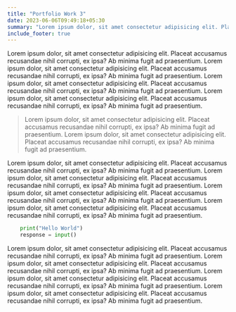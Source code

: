 ```yaml
---
title: "Portfolio Work 3"
date: 2023-06-06T09:49:18+05:30
summary: "Lorem ipsum dolor, sit amet consectetur adipisicing elit. Placeat accusamus recusandae nihil corrupti, ex ipsa? Ab minima fugit ad praesentium. Lorem ipsum dolor, sit amet consectetur adipisicing elit. Placeat accusamus recusandae nihil corrupti, ex ipsa? Ab minima fugit ad praesentium. Lorem ipsum dolor, sit amet consectetur adipisicing elit. Placeat accusamus recusandae nihil corrupti, ex ipsa? Ab minima fugit ad praesentium. Lorem ipsum dolor, sit amet consectetur adipisicing elit. Placeat accusamus recusandae nihil corrupti, ex ipsa? Ab minima fugit ad praesentium. "
include_footer: true
---
```


Lorem ipsum dolor, sit amet consectetur adipisicing elit. Placeat accusamus recusandae nihil corrupti, ex ipsa? Ab minima fugit ad praesentium. Lorem ipsum dolor, sit amet consectetur adipisicing elit. Placeat accusamus recusandae nihil corrupti, ex ipsa? Ab minima fugit ad praesentium. Lorem ipsum dolor, sit amet consectetur adipisicing elit. Placeat accusamus recusandae nihil corrupti, ex ipsa? Ab minima fugit ad praesentium. Lorem ipsum dolor, sit amet consectetur adipisicing elit. Placeat accusamus recusandae nihil corrupti, ex ipsa? Ab minima fugit ad praesentium.

> Lorem ipsum dolor, sit amet consectetur adipisicing elit. Placeat accusamus recusandae nihil corrupti, ex ipsa? Ab minima fugit ad praesentium. Lorem ipsum dolor, sit amet consectetur adipisicing elit. Placeat accusamus recusandae nihil corrupti, ex ipsa? Ab minima fugit ad praesentium.

Lorem ipsum dolor, sit amet consectetur adipisicing elit. Placeat accusamus recusandae nihil corrupti, ex ipsa? Ab minima fugit ad praesentium. Lorem ipsum dolor, sit amet consectetur adipisicing elit. Placeat accusamus recusandae nihil corrupti, ex ipsa? Ab minima fugit ad praesentium. Lorem ipsum dolor, sit amet consectetur adipisicing elit. Placeat accusamus recusandae nihil corrupti, ex ipsa? Ab minima fugit ad praesentium. Lorem ipsum dolor, sit amet consectetur adipisicing elit. Placeat accusamus recusandae nihil corrupti, ex ipsa? Ab minima fugit ad praesentium.

```python
    print("Hello World")
    response = input()
```

Lorem ipsum dolor, sit amet consectetur adipisicing elit. Placeat accusamus recusandae nihil corrupti, ex ipsa? Ab minima fugit ad praesentium. Lorem ipsum dolor, sit amet consectetur adipisicing elit. Placeat accusamus recusandae nihil corrupti, ex ipsa? Ab minima fugit ad praesentium. Lorem ipsum dolor, sit amet consectetur adipisicing elit. Placeat accusamus recusandae nihil corrupti, ex ipsa? Ab minima fugit ad praesentium. Lorem ipsum dolor, sit amet consectetur adipisicing elit. Placeat accusamus recusandae nihil corrupti, ex ipsa? Ab minima fugit ad praesentium.
